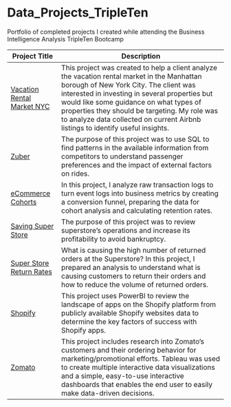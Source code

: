 # Data_Projects_TripleTen
Portfolio of completed projects I created while attending the Business Intelligence Analysis TripleTen Bootcamp

| Project Title | Description |
| ----- | ----- |
| [Vacation Rental Market NYC](https://github.com/maustria1215/TripleTen-Projects/tree/23080c9de40a471e4b6395be3fbf4e471fe98ad2/Vacation%20Rental%20Market%20NYC)| This project was created to help a client analyze the vacation rental market in the Manhattan borough of New York City. The client was interested in investing in several properties but would like some guidance on what types of properties they should be targeting. My role was to analyze data collected on current Airbnb listings to identify useful insights. |
| [Zuber](https://github.com/maustria1215/TripleTen-Projects/tree/c692c90a5de2c35b0d0f34317ab9390e4df91231/Zuber%20SQL) | The purpose of this project was to use SQL to find patterns in the available information from competitors to understand passenger preferences and the impact of external factors on rides. |
| [eCommerce Cohorts](https://github.com/maustria1215/TripleTen-Projects/tree/8e3a0a2cc4ae35de0c8a173e6ef1c6e58d334597/eCommerce%20Cohorts) | In this project, I analyze raw transaction logs to turn event logs into business metrics by creating a conversion funnel, preparing the data for cohort analysis and calculating retention rates. |
| [Saving Super Store](https://github.com/maustria1215/TripleTen-Projects/tree/b61514396e2c9c5e31ed995e6937c46585686f3d/Saving%20Super%20Store)| The purpose of this project was to review superstore’s operations and increase its profitability to avoid bankruptcy. |
| [Super Store Return Rates](https://github.com/maustria1215/TripleTen-Projects/tree/4733790d24b21be3df5ed9d0373a2397e16b08e7/Super%20Store%20Return%20Rate) | What is causing the high number of returned orders at the Superstore? In this project, I prepared an analysis to understand what is causing customers to return their orders and how to reduce the volume of returned orders. |
| [Shopify](https://github.com/maustria1215/TripleTen-Projects/tree/9732eae3caf2b515fb2f69f096b31e6660ff3de2/Shopify)| This project uses PowerBI to review the landscape of apps on the Shopify platform from publicly available Shopify websites data to determine the key factors of success with Shopify apps. | 
| [Zomato](https://github.com/maustria1215/TripleTen-Projects/tree/1f2cc504f3d6aeae237c57e65e2cc94500634553/Zomato)| This project includes research into Zomato’s customers and their ordering behavior for marketing/promotional efforts. Tableau was used to create multiple interactive data visualizations and a simple, easy-to-use interactive dashboards that enables the end user to easily make data-driven decisions. |
